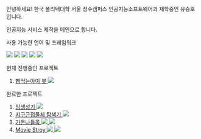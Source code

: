 안녕하세요! 한국 폴리텍대학 서울 정수캠퍼스 인공지능소프트웨어과 재학중인 유승호입니다.


인공지능 서비스 제작을 메인으로 합니다.


사용 가능한 언어 및 프레임워크

<img src="https://img.shields.io/badge/Python-3776AB?style=flat-square&logo=Python&logoColor=white"/> <img src="https://img.shields.io/badge/javascript-F7DF1E?style=flat-square&logo=javascript&logoColor=black"/>
<img src="https://img.shields.io/badge/tensorflow-FF6F00?style=flat-square&logo=tensorflow&logoColor=white"/>
<img src="https://img.shields.io/badge/mysql-4479A1?style=flat-square&logo=mysql&logoColor=white"/>
<img src="https://img.shields.io/badge/nodedotjs-339933?style=flat-square&logo=nodedotjs&logoColor=white"/>

현재 진행중인 프로젝트

1. [빵먹는아이 봇 <img src="https://img.shields.io/badge/Python-3776AB?style=flat-square&logo=Python&logoColor=white"/>](https://github.com/00seungho/discord-bbangbot)



완료한 프로젝트
1. [밈생성기 <img src="https://img.shields.io/badge/Python-3776AB?style=flat-square&logo=Python&logoColor=white"/>](https://github.com/00seungho/meme-generator/tree/main)
2. [지구근접물체 탐색기 <img src="https://img.shields.io/badge/Python-3776AB?style=flat-square&logo=Python&logoColor=white"/>](https://github.com/00seungho/Close-Approaches-of-Near-Earth-Objects)
3. [가온나들목  <img src="https://img.shields.io/badge/html5-E34F26?style=flat-square&logo=html5&logoColor=white"/> <img src="https://img.shields.io/badge/javascript-F7DF1E?style=flat-square&logo=javascript&logoColor=black"/>
](https://github.com/00seungho/GaonNadulmok)
4. [Movie Stroy <img src="https://img.shields.io/badge/html5-E34F26?style=flat-square&logo=html5&logoColor=white"/> <img src="https://img.shields.io/badge/javascript-F7DF1E?style=flat-square&logo=javascript&logoColor=black"/>](https://github.com/00seungho/movie_story)
